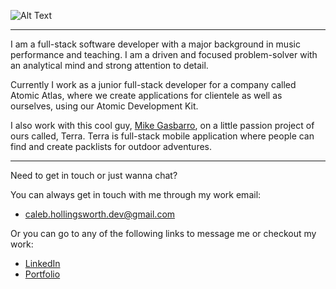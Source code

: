 ![Alt Text](https://tenor.com/search/sultanalrefaei-gifs)

---

I am a full-stack software developer with a major background in music performance and teaching. I am a driven and focused problem-solver with an analytical mind and strong attention to detail.

Currently I work as a junior full-stack developer for a company called Atomic Atlas, where we create applications for clientele as well as ourselves, using our Atomic Development Kit.

I also work with this cool guy, [Mike Gasbarro](https://github.com/mpgasbarro), on a little passion project of ours called, Terra. Terra is full-stack mobile application where people can find and create packlists for outdoor adventures.

---

Need to get in touch or just wanna chat?

You can always get in touch with me through my work email:

- caleb.hollingsworth.dev@gmail.com

Or you can go to any of the following links to message me or checkout my work:

- [LinkedIn](https://www.linkedin.com/in/caleb-hollingsworth-dev/)
- [Portfolio](https://calebhollingsworthdev.herokuapp.com)
